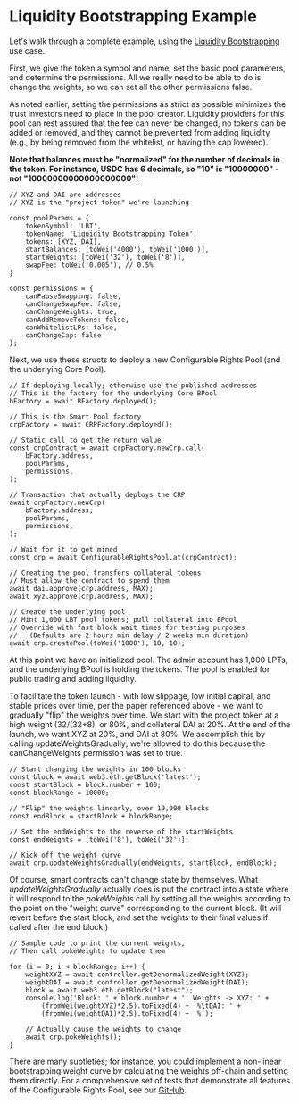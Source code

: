 # Liquidity Bootstrapping Example

Let's walk through a complete example, using the [Liquidity Bootstrapping](https://balancer.finance/2020/03/04/building-liquidity-into-token-distribution/) use case.

First, we give the token a symbol and name, set the basic pool parameters, and determine the permissions. All we really need to be able to do is change the weights, so we can set all the other permissions false.

As noted earlier, setting the permissions as strict as possible minimizes the trust investors need to place in the pool creator. Liquidity providers for this pool can rest assured that the fee can never be changed, no tokens can be added or removed, and they cannot be prevented from adding liquidity \(e.g., by being removed from the whitelist, or having the cap lowered\).

**Note that balances must be "normalized" for the number of decimals in the token. For instance, USDC has 6 decimals, so "10" is "10000000" - not "10000000000000000000"!**

```text
// XYZ and DAI are addresses
// XYZ is the "project token" we're launching

const poolParams = {
    tokenSymbol: 'LBT',
    tokenName: 'Liquidity Bootstrapping Token',
    tokens: [XYZ, DAI],
    startBalances: [toWei('4000'), toWei('1000')],
    startWeights: [toWei('32'), toWei('8')],
    swapFee: toWei('0.005'), // 0.5%
}

const permissions = {
    canPauseSwapping: false,
    canChangeSwapFee: false,
    canChangeWeights: true,
    canAddRemoveTokens: false,
    canWhitelistLPs: false,
    canChangeCap: false
};
```

Next, we use these structs to deploy a new Configurable Rights Pool \(and the underlying Core Pool\).

```text
// If deploying locally; otherwise use the published addresses
// This is the factory for the underlying Core BPool
bFactory = await BFactory.deployed();

// This is the Smart Pool factory
crpFactory = await CRPFactory.deployed();

// Static call to get the return value
const crpContract = await crpFactory.newCrp.call(
    bFactory.address,
    poolParams,
    permissions,
);

// Transaction that actually deploys the CRP
await crpFactory.newCrp(
    bFactory.address,
    poolParams,
    permissions,
);

// Wait for it to get mined
const crp = await ConfigurableRightsPool.at(crpContract);

// Creating the pool transfers collateral tokens
// Must allow the contract to spend them
await dai.approve(crp.address, MAX);
await xyz.approve(crp.address, MAX);

// Create the underlying pool
// Mint 1,000 LBT pool tokens; pull collateral into BPool
// Override with fast block wait times for testing purposes
//   (Defaults are 2 hours min delay / 2 weeks min duration)
await crp.createPool(toWei('1000'), 10, 10);
```

At this point we have an initialized pool. The admin account has 1,000 LPTs, and the underlying BPool is holding the tokens. The pool is enabled for public trading and adding liquidity.

To facilitate the token launch - with low slippage, low initial capital, and stable prices over time, per the paper referenced above - we want to gradually "flip" the weights over time. We start with the project token at a high weight \(32/\(32+8\), or 80%, and collateral DAI at 20%. At the end of the launch, we want XYZ at 20%, and DAI at 80%. We accomplish this by calling updateWeightsGradually; we're allowed to do this because the canChangeWeights permission was set to true.

```
// Start changing the weights in 100 blocks
const block = await web3.eth.getBlock('latest');
const startBlock = block.number + 100;
const blockRange = 10000;

// "Flip" the weights linearly, over 10,000 blocks
const endBlock = startBlock + blockRange;

// Set the endWeights to the reverse of the startWeights
const endWeights = [toWei('8'), toWei('32')];

// Kick off the weight curve
await crp.updateWeightsGradually(endWeights, startBlock, endBlock);
```

Of course, smart contracts can't change state by themselves. What _updateWeightsGradually_ actually does is put the contract into a state where it will respond to the _pokeWeights_ call by setting all the weights according to the point on the "weight curve" corresponding to the current block. \(It will revert before the start block, and set the weights to their final values if called after the end block.\)

```text
// Sample code to print the current weights,
// Then call pokeWeights to update them

for (i = 0; i < blockRange; i++) {
    weightXYZ = await controller.getDenormalizedWeight(XYZ);
    weightDAI = await controller.getDenormalizedWeight(DAI);
    block = await web3.eth.getBlock("latest");
    console.log('Block: ' + block.number + '. Weights -> XYZ: ' +
        (fromWei(weightXYZ)*2.5).toFixed(4) + '%\tDAI: ' +
        (fromWei(weightDAI)*2.5).toFixed(4) + '%');

    // Actually cause the weights to change
    await crp.pokeWeights();
}
```

There are many subtleties; for instance, you could implement a non-linear bootstrapping weight curve by calculating the weights off-chain and setting them directly. For a comprehensive set of tests that demonstrate all features of the Configurable Rights Pool, see our [GitHub](https://github.com/balancer-labs/configurable-rights-pool).

